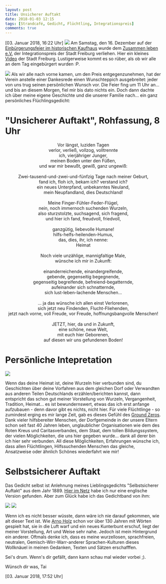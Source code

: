 ```yaml
---
layout: post
title: Unsicherer Auftakt
date: 2018-01-03 12:15
tags: [Strandcafé, Gedicht, Flüchtling, Integrationspreis]
comments: true
---
```

[03. Januar 2018, 16:22 Uhr] <img src="{{site.baseurl}}/images/2018-01-03-notebook-page-1.jpg" class="fit image">
Am Samstag, den 16. Dezember auf der [Einbürgerungsfeier im historischen Kaufhaus](http://www.badische-zeitung.de/freiburg/briten-sind-jetzt-auf-platz-2-der-neu-freiburger--146836397.html) wurde dem [Zusammen leben e.V.](https://www.facebook.com/zusammenlebeneV/) der Integrationspreis der Stadt Freiburg verliehen. Hier ein kleines [Video](https://www.facebook.com/stadtfreiburg/videos/1962026187147212/) der Stadt Freiburg. Lustigerweise kommt es so rüber, als ob wir alle an dem Tag eingebürgert wurden :P.

<img src="{{site.baseurl}}/images/2018-01-03-notebook-page-2.jpg" class="fit image">
Als wir alle nach vorne kamen, um den Preis entgegenzunehmen, hat der Verein anstelle einer Dankesrede einen Wunschteppich ausgebreitet: jeder von uns trug seinen persönlichen Wunsch vor. Die Feier fing um 11 Uhr an... und bis an diesem Morgen, fiel mir bis dato nichts ein. Doch dann dachte ich über meine eigene Geschichte und die unserer Familie nach... ein ganz persönliches Flüchlingsgedicht:

# "Unsicherer Auftakt", Rohfassung, 8 Uhr
<center>
Vor längst, luziden Tagen <br>
verlor, verließ, vollzog, volltrennte <br>
ich, vierjähriger Junger, <br>
meinen Boden unter den Füßen, <br>
und war mir bewußt, gewiß, ganz ungewiß: <br>
<br>
Zwei-tausend-und-zwei-und-fünfzig Tage nach meiner Geburt, <br>
fand ich, floh ich, bekam ich? verstand ich? <br>
ein neues Unterpfand, unbekanntes Neuland, <br>
mein Neupfandland, dies Deutschland!<br>
<br>
Meine Finger-Fühler-Feder-Flügel, <br>
nein, noch immernoch suchenden Wurzeln, <br>
also sturzstolzte, suchsagend, sich fragend, <br>
und hier ich fand, freudvoll, friedvoll, <br>
<br>
ganzgütig, liebevolle Humane! <br>
hilfs-helfs-heilenden-Humus, <br>
das, dies, ihr, ich nenne: <br>
Heimat<br>
<br>
Noch viele unzählige, mannigfaltige Male, <br>
wünsche ich mir in Zukunft: <br>
<br>
einanderreichende, einandergreifende, <br>
gebende,  gegenseitig begegnende, <br>
gegenseitig begreifende, befreiend-begatternde, <br>
aufeinander sich schnatternde, <br>
sich lust-leben-lachende Menschen... <br>
<br>
... ja das wünsche ich allen einst Verlorenen, <br>
sich jetzt neu Findenden, Flucht-Fliehenden, <br>
jetzt nach vorne, voll Freude, vor Freude, hoffnungsbangvolle Menschen!<br>
<br>
JETZT, hier, da und in Zukunft, <br>
eine schöne, neue Welt, <br>
mit euch hier Geborenen, <br>
auf diesen wir uns gefundenen Boden!<br>
</center>


# Persönliche Intepretation

<img src="{{site.baseurl}}/images/2018-01-03-überarbeitete-Fassung.jpg" class="fit image">

Wenn das deine Heimat ist, deine Wurzeln hier verbunden sind, du Geschichten über deine Vorfahren aus dem gleichen Dorf oder Verwandten aus anderen Teilen Deutschlands erzählen/berichten kannst, dann entspricht das schon gut meiner Vorstellung von Wurzeln, Vergangenheit, Tradition, Heimat... es ist bewundernswert, etwas das ich erst anfange aufzubauen - denn davor gibt es nichts, nicht hier. Für viele Flüchtlinge - so zumindest erging es mir lange Zeit, gab es dieses Gefühl des [Ground Zeros](https://de.wikipedia.org/wiki/Ground_Zero). Dank vieler hilfsbereiter Menschen, der Dorfgemeinde in der unsere Eltern schon seit fast 40 Jahren leben, unglaublicher Organisationen wie dem des Roten Kreus und Caritasverbandes, dem Staat, dem tollen Bildungssystem, der vielen Möglichkeiten, die uns hier gegeben wurde... dank all derer bin ich hier sehr verbunden. All diese Möglichkeiten, Erfahrungen wünsche ich, dass allen Flüchtlingen, Hilfssuchenden Menschen das gleiche, Ansatzweise oder ähnlich Schönes wiederfahrt wie mir!

# Selbstsicherer Auftakt

Das Gedicht selbst ist Anlehnung meines Lieblingsgedichts "Selbstsicherer Auftakt" aus dem Jahr 1889. [Hier im Netz](http://artsites.ucsc.edu/GDead/agdl/holz.html#self) habe ich nur eine englische Version gefunden. Aber zum Glück habe ich das Gedichtband von ihm:

<img src="{{site.baseurl}}/images/2018-01-03-Arno-Holz-selbstsicher-Auftakt-1.jpg" class="fit image">
<img src="{{site.baseurl}}/images/2018-01-03-Arno-Holz-selbstsicher-Auftakt-2.jpg" class="fit image">

Wenn ich es nicht besser wüsste, dann wäre ich nie darauf gekommen, wie alt dieser Text ist. Wie [Arno Holz](http://www.zeit.de/1963/43/die-lust-am-allzulangen) schon vor über 130 Jahren mit Wörten gespielt hat, sie in die Luft warf und ein neues Kunterbunt erschuf, liegt der meiner Vorstellung, Art und Weise sehr nahe. Jedoch ist mein Hintergrund ein anderer. Oftmals denke ich, dass es meine wurzellosen, sprachfreien, neutralen, Gemisch-Wirr-Warr-anderer Sprachen-Kulturen dieses Wollknäuel in meinen Gedanken, Texten und Sätzen erschafffen.

Sei's drum. Wenn's dir gefällt, dann kann schau mal wieder vorbei ;).

Wünsch dir was, Tai

[03. Januar 2018, 17:52 Uhr]

